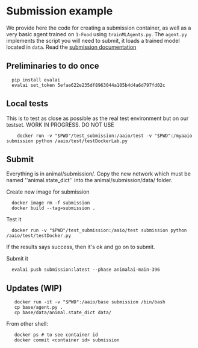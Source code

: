 # Submission example

We provide here the code for creating a submission container, as well as a very basic agent trained on `1-Food` using `trainMLAgents.py`. The `agent.py` implements the 
script you will need to submit, it loads a trained model located in `data`.
Read the [submission documentation](../../documentation/submission.md)

## Preliminaries to do once

```
  pip install evalai
  evalai set_token 5efae622e235df8963044a105b4d4a6d797fd02c
```

## Local tests
This is to test as close as possible as the real test environment but on our testset. WORK IN PROGRESS. DO NOT USE
```
    docker run -v "$PWD"/test_submission:/aaio/test -v "$PWD":/myaaio submission python /aaio/test/testDockerLab.py 
```

## Submit
Everything is in animal/submission/. Copy the new network which must be named ''animal.state_dict'' into the animal/submission/data/ folder.

Create new image for submission
```
  docker image rm -f submission
  docker build --tag=submission .
```

Test it
```
  docker run -v "$PWD"/test_submission:/aaio/test submission python /aaio/test/testDocker.py
```

If the results says success, then it's ok and go on to submit.

Submit it

```
  evalai push submission:latest --phase animalai-main-396
```

## Updates (WIP)
```
   docker run -it -v "$PWD":/aaio/base submission /bin/bash
   cp base/agent.py .
   cp base/data/animal.state_dict data/
```
From other shell:
```
   docker ps # to see container id
   docker commit <container id> submission
```


